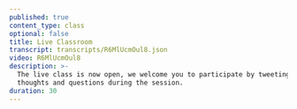 ```yaml
---
published: true
content_type: class
optional: false
title: Live Classroom
transcript: transcripts/R6MlUcmOul8.json
video: R6MlUcmOul8
description: >-
  The live class is now open, we welcome you to participate by tweeting your
  thoughts and questions during the session.
duration: 30
---
```

